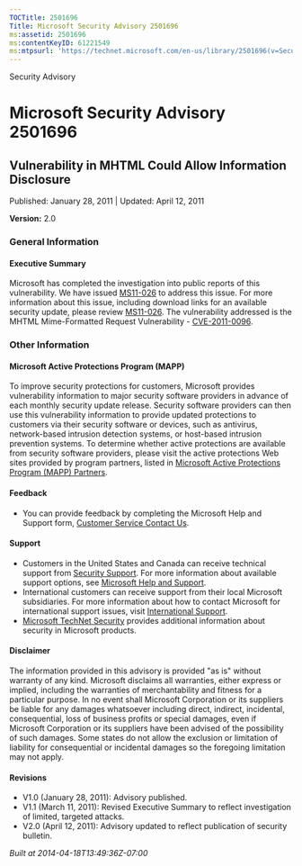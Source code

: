 ```yaml
---
TOCTitle: 2501696
Title: Microsoft Security Advisory 2501696
ms:assetid: 2501696
ms:contentKeyID: 61221549
ms:mtpsurl: 'https://technet.microsoft.com/en-us/library/2501696(v=Security.10)'
---
```


Security Advisory

Microsoft Security Advisory 2501696
===================================

Vulnerability in MHTML Could Allow Information Disclosure
---------------------------------------------------------

Published: January 28, 2011 | Updated: April 12, 2011

**Version:** 2.0

### General Information

#### Executive Summary

Microsoft has completed the investigation into public reports of this vulnerability. We have issued [MS11-026](http://go.microsoft.com/fwlink/?linkid=212523) to address this issue. For more information about this issue, including download links for an available security update, please review [MS11-026](http://go.microsoft.com/fwlink/?linkid=212523). The vulnerability addressed is the MHTML Mime-Formatted Request Vulnerability - [CVE-2011-0096](http://www.cve.mitre.org/cgi-bin/cvename.cgi?name=cve-2011-0096).

### Other Information

#### Microsoft Active Protections Program (MAPP)

To improve security protections for customers, Microsoft provides vulnerability information to major security software providers in advance of each monthly security update release. Security software providers can then use this vulnerability information to provide updated protections to customers via their security software or devices, such as antivirus, network-based intrusion detection systems, or host-based intrusion prevention systems. To determine whether active protections are available from security software providers, please visit the active protections Web sites provided by program partners, listed in [Microsoft Active Protections Program (MAPP) Partners](http://go.microsoft.com/fwlink/?linkid=215201).

#### Feedback

-   You can provide feedback by completing the Microsoft Help and Support form, [Customer Service Contact Us](https://support.microsoft.com/common/survey.aspx?scid=sw;en;1257&amp;showpage=1&amp;ws=technet&amp;sd=tech).

#### Support

-   Customers in the United States and Canada can receive technical support from [Security Support](http://go.microsoft.com/fwlink/?linkid=21131). For more information about available support options, see [Microsoft Help and Support](http://support.microsoft.com/).
-   International customers can receive support from their local Microsoft subsidiaries. For more information about how to contact Microsoft for international support issues, visit [International Support](http://go.microsoft.com/fwlink/?linkid=21155).
-   [Microsoft TechNet Security](http://go.microsoft.com/fwlink/?linkid=21132) provides additional information about security in Microsoft products.

#### Disclaimer

The information provided in this advisory is provided "as is" without warranty of any kind. Microsoft disclaims all warranties, either express or implied, including the warranties of merchantability and fitness for a particular purpose. In no event shall Microsoft Corporation or its suppliers be liable for any damages whatsoever including direct, indirect, incidental, consequential, loss of business profits or special damages, even if Microsoft Corporation or its suppliers have been advised of the possibility of such damages. Some states do not allow the exclusion or limitation of liability for consequential or incidental damages so the foregoing limitation may not apply.

#### Revisions

-   V1.0 (January 28, 2011): Advisory published.
-   V1.1 (March 11, 2011): Revised Executive Summary to reflect investigation of limited, targeted attacks.
-   V2.0 (April 12, 2011): Advisory updated to reflect publication of security bulletin.

*Built at 2014-04-18T13:49:36Z-07:00*
